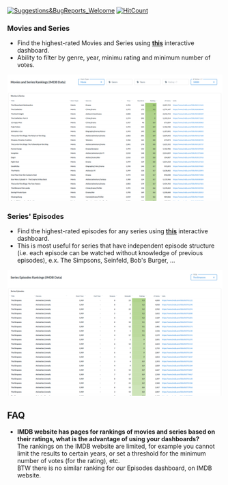 [![Suggestions&BugReports_Welcome](https://img.shields.io/badge/Suggestions-BugReports-blue)](https://github.com/vvaezian/IMDB-Ratings/issues)
[![HitCount](http://hits.dwyl.com/vvaezian/imdb-ratings.svg)](http://hits.dwyl.com/vvaezian/imdb-ratings)

### Movies and Series
- Find the highest-rated Movies and Series using **[this](http://metabase.intellimenta.com/public/dashboard/eae564a4-d9a3-46b1-9cd4-1f95ab5b1b18)** interactive dashboard.
- Ability to filter by genre, year, minimu rating and minimum number of votes.

<img src="Files/dash1.png" width="800">

### Series' Episodes
- Find the highest-rated episodes for any series using **[this](http://metabase.intellimenta.com/public/dashboard/bb812d83-7cef-404e-8e14-87e1552cbe7c)** interactive dashboard.
- This is most useful for series that have independent episode structure (i.e. each episode can be watched without knowledge of previous episodes), e.x. The Simpsons, Seinfeld, Bob's Burger, ...

<img src="Files/dash2.png" width="800">

## FAQ
- **IMDB website has pages for rankings of movies and series based on their ratings, what is the advantage of using your dashboards?**  
The rankings on the IMDB website are limited, for example you cannot limit the results to certain years, or set a threshold for the minimum number of votes (for the rating), etc.  
BTW there is no similar ranking for our Episodes dashboard, on IMDB website.
